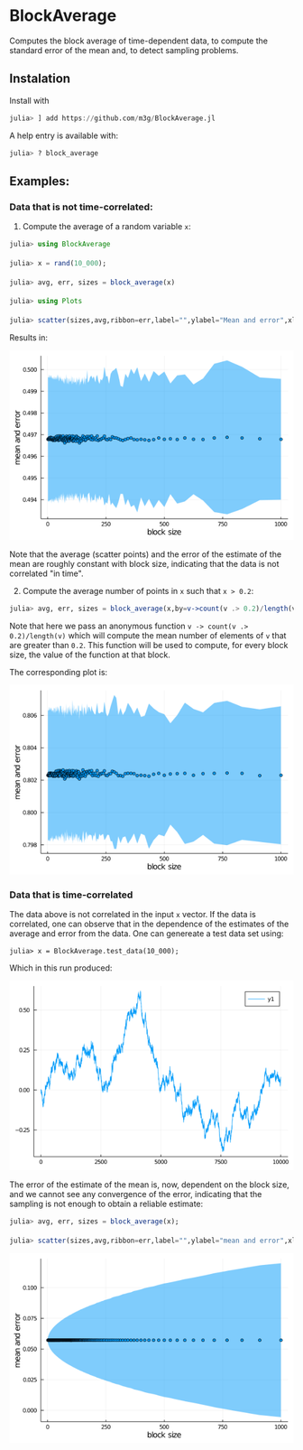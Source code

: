 # BlockAverage

Computes the block average of time-dependent data, to compute the standard error of the mean and, to detect sampling problems.  

## Instalation

Install with
```julia
julia> ] add https://github.com/m3g/BlockAverage.jl

```

A help entry is available with:
```julia
julia> ? block_average

```

## Examples:

### Data that is not time-correlated:

1. Compute the average of a random variable `x`:

```julia
julia> using BlockAverage

julia> x = rand(10_000);

julia> avg, err, sizes = block_average(x)

julia> using Plots

julia> scatter(sizes,avg,ribbon=err,label="",ylabel="Mean and error",xlabel="Block size")

```

Results in:

![random.png](./docs/images/random.png)

Note that the average (scatter points) and the error of the estimate of the mean are roughly constant with block size, indicating that the data is not correlated "in time". 

2. Compute the average number of points in `x` such that `x > 0.2`:

```julia
julia> avg, err, sizes = block_average(x,by=v->count(v .> 0.2)/length(v))

```

Note that here we pass an anonymous function `v -> count(v .> 0.2)/length(v)` which will compute the mean number of elements of `v` that are greater than `0.2`. This function will be used to compute, for every block size, the value of the function at that block.  

The corresponding plot is:

![random2.png](./docs/images/random2.png)


### Data that is time-correlated

The data above is not correlated in the input `x` vector. If the data is correlated, one can observe that in the dependence of the estimates of the average and error from the data. One can genereate a test data set using:

```
julia> x = BlockAverage.test_data(10_000);

```
Which in this run produced:

![corrleated1.png](./docs/images/correlated1.png)

The error of the estimate of the mean is, now, dependent on the block size, and we cannot see any convergence of the error, indicating that the sampling is not enough to obtain a reliable estimate:  

```julia
julia> avg, err, sizes = block_average(x);

julia> scatter(sizes,avg,ribbon=err,label="",ylabel="mean and error",xlabel="block size")

```

![corrleated2.png](./docs/images/correlated2.png)




















